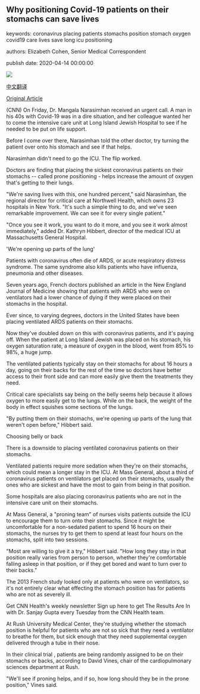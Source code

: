 ## Why positioning Covid-19 patients on their stomachs can save lives

keywords: coronavirus placing patients stomachs position stomach oxygen covid19 care lives save long icu positioning

authors: Elizabeth Cohen, Senior Medical Correspondent

publish date: 2020-04-14 00:00:00

![](https://cdn.cnn.com/cnnnext/dam/assets/200405221114-ventilators-inside-the-er-super-tease.jpg)

[中文翻译](Why%20positioning%20Covid-19%20patients%20on%20their%20stomachs%20can%20save%20lives_zh.md)

[Original Article](https://edition.cnn.com/2020/04/14/health/coronavirus-prone-positioning/index.html)

(CNN) On Friday, Dr. Mangala Narasimhan received an urgent call. A man in his 40s with Covid-19 was in a dire situation, and her colleague wanted her to come the intensive care unit at Long Island Jewish Hospital to see if he needed to be put on life support.

Before I come over there, Narasimhan told the other doctor, try turning the patient over onto his stomach and see if that helps.

Narasimhan didn't need to go the ICU. The flip worked.

Doctors are finding that placing the sickest coronavirus patients on their stomachs -- called prone positioning - helps increase the amount of oxygen that's getting to their lungs.

"We're saving lives with this, one hundred percent," said Narasimhan, the regional director for critical care at Northwell Health, which owns 23 hospitals in New York. "It's such a simple thing to do, and we've seen remarkable improvement. We can see it for every single patient."

"Once you see it work, you want to do it more, and you see it work almost immediately," added Dr. Kathryn Hibbert, director of the medical ICU at Massachusetts General Hospital.

'We're opening up parts of the lung'

Patients with coronavirus often die of ARDS, or acute respiratory distress syndrome. The same syndrome also kills patients who have influenza, pneumonia and other diseases.

Seven years ago, French doctors published an article in the New England Journal of Medicine showing that patients with ARDS who were on ventilators had a lower chance of dying if they were placed on their stomachs in the hospital.

Ever since, to varying degrees, doctors in the United States have been placing ventilated ARDS patients on their stomachs.

Now they've doubled down on this with coronavirus patients, and it's paying off. When the patient at Long Island Jewish was placed on his stomach, his oxygen saturation rate, a measure of oxygen in the blood, went from 85% to 98%, a huge jump.

The ventilated patients typically stay on their stomachs for about 16 hours a day, going on their backs for the rest of the time so doctors have better access to their front side and can more easily give them the treatments they need.

Critical care specialists say being on the belly seems help because it allows oxygen to more easily get to the lungs. While on the back, the weight of the body in effect squishes some sections of the lungs.

"By putting them on their stomachs, we're opening up parts of the lung that weren't open before," Hibbert said.

Choosing belly or back

There is a downside to placing ventilated coronavirus patients on their stomachs.

Ventilated patients require more sedation when they're on their stomachs, which could mean a longer stay in the ICU. At Mass General, about a third of coronavirus patients on ventilators get placed on their stomachs, usually the ones who are sickest and have the most to gain from being in that position.

Some hospitals are also placing coronavirus patients who are not in the intensive care unit on their stomachs.

At Mass General, a "proning team" of nurses visits patients outside the ICU to encourage them to turn onto their stomachs. Since it might be uncomfortable for a non-sedated patient to spend 16 hours on their stomachs, the nurses try to get them to spend at least four hours on the stomachs, split into two sessions.

"Most are willing to give it a try," Hibbert said. "How long they stay in that position really varies from person to person, whether they're comfortable falling asleep in that position, or if they get bored and want to turn over to their backs."

The 2013 French study looked only at patients who were on ventilators, so it's not entirely clear what effecting the stomach position has for patients who are not as severely ill.

Get CNN Health's weekly newsletter Sign up here to get The Results Are In with Dr. Sanjay Gupta every Tuesday from the CNN Health team.

At Rush University Medical Center, they're studying whether the stomach position is helpful for patients who are not so sick that they need a ventilator to breathe for them, but sick enough that they need supplemental oxygen delivered through a tube in their nose.

In their clinical trial , patients are being randomly assigned to be on their stomachs or backs, according to David Vines, chair of the cardiopulmonary sciences department at Rush.

"We'll see if proning helps, and if so, how long should they be in the prone position," Vines said.